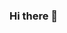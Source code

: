 ### Hi there 👋

<!--
**Sartentooth/Sartentooth** is a ✨ _special_ ✨ repository because its `README.md` (this file) appears on your GitHub profile.

Here are some ideas to get you started:

- 🔭 I’m currently working on ... my Final project at BYU-I
- 🌱 I’m currently learning ... about HTML, CSS and JS
- 👯 I’m looking to collaborate on ... anything
- 🤔 I’m looking for help with ... HTML, CSS and JS
- 💬 Ask me about ... whatever
- 📫 How to reach me: ... here
- ⚡ Fun fact: ... Don't laugh, it works
-->
